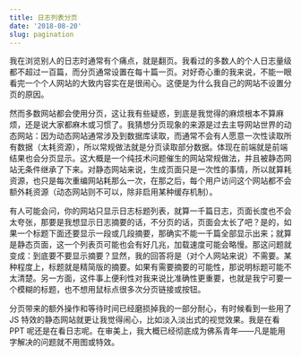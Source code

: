 ```yaml
---
title: 日志列表分页
date: '2018-08-20'
slug: pagination
---
```


我在浏览别人的日志时通常有个痛点，就是翻页。我看过的多数人的个人日志量级都不超过一百篇，而分页通常设置在每十篇一页。对好奇心重的我来说，不能一眼看完一个个人网站的大致内容实在是很闹心。这便是为什么我自己的网站不设置分页的原因。

然而多数网站都会使用分页，这让我有些疑惑，到底是我觉得的麻烦根本不算麻烦，还是说大家都麻木或习惯了。我猜想分页现象的来源是过去主导网站世界的动态网站：因为动态网站通常涉及到数据库读取，而通常不会有人愿意一次性读取所有数据（太耗资源），所以常规做法就是分页读取部分数据。体现在前端就是前端结果也会分页显示。这大概是一个纯技术问题催生的网站常规做法，并且被静态网站无条件继承了下来。对静态网站来说，生成页面只是一次性的事情，所以就算耗资源，也只是每次重编网站耗那么一次，在那之后，每个用户访问这个网站都不会额外耗资源（动态网站则不可以，除非启用某种缓存机制）。

有人可能会问，你的网站只显示日志标题列表，就算一千篇日志，页面长度也不会太夸张，那要是我想显示日志摘要的话，不分页的话，页面会太长了吧？是的，如果一个标题下面还要显示一段或几段摘要，那确实不能一千篇全部显示出来；就算是静态页面，这一个列表页可能也会有好几兆，加载速度可能会略慢。那这问题就变成：到底要不要显示摘要？显然，我的回答将是（对个人网站来说）不需要。某种程度上，标题就是精简版的摘要。如果有需要摘要的可能性，那说明标题可能不太清楚。另一方面，这件事上便利性对我来说比准确性更重要，也就是我宁可要一个模糊的标题，也不想用鼠标点很多次分页链接或按钮。

分页带来的额外操作和等待时间已经磨损掉我的一部分耐心，有时候看到一些用了 JS 特效的静态网站就更让我觉得闹心，比如淡入淡出式的视觉效果。我是在看 PPT 呢还是在看日志呢。在审美上，我大概已经彻底成为佛系青年——凡是能用字解决的问题就不用图或特效。
